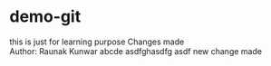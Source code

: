 # demo-git
this is just for learning purpose
Changes made
<br>
Author: Raunak Kunwar
abcde
asdfghasdfg
asdf new change made

